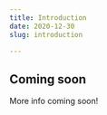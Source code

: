```yaml
---
title: Introduction
date: 2020-12-30
slug: introduction

---
```

## Coming soon

More info coming soon!
